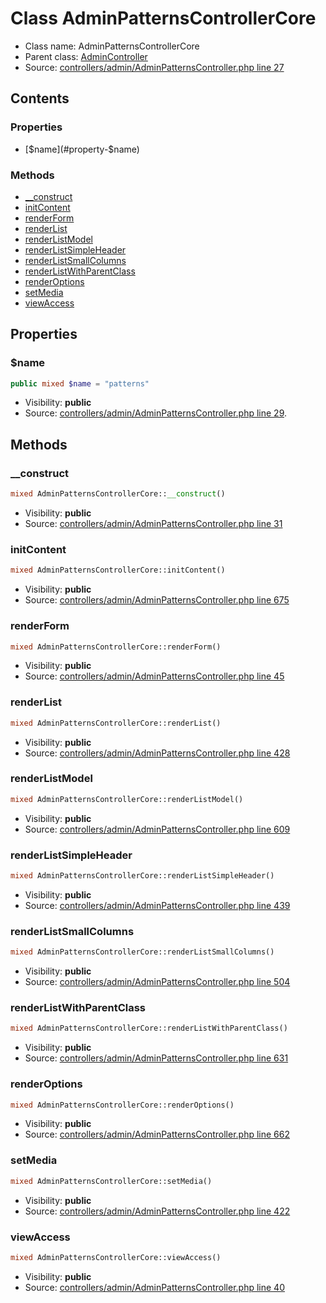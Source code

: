 Class AdminPatternsControllerCore
=====================





* Class name: AdminPatternsControllerCore
* Parent class: [AdminController](class.AdminControllerCore.md)
* Source: [controllers/admin/AdminPatternsController.php line 27](https://github.com/PrestaShop/PrestaShop/blob/1.6.1.1/controllers/admin/AdminPatternsController.php#L27)


Contents
--------


### Properties

* [$name](#property-$name)

### Methods

* [__construct](#method-__construct)
* [initContent](#method-initContent)
* [renderForm](#method-renderForm)
* [renderList](#method-renderList)
* [renderListModel](#method-renderListModel)
* [renderListSimpleHeader](#method-renderListSimpleHeader)
* [renderListSmallColumns](#method-renderListSmallColumns)
* [renderListWithParentClass](#method-renderListWithParentClass)
* [renderOptions](#method-renderOptions)
* [setMedia](#method-setMedia)
* [viewAccess](#method-viewAccess)




Properties
----------


### <a name="property-$name"></a>$name

```php
public mixed $name = "patterns"
```





* Visibility: **public**
* Source: [controllers/admin/AdminPatternsController.php line 29](https://github.com/PrestaShop/PrestaShop/blob/1.6.1.1/controllers/admin/AdminPatternsController.php#L29).


Methods
-------


### <a name="method-__construct"></a>__construct

```php
mixed AdminPatternsControllerCore::__construct()
```





* Visibility: **public**
* Source: [controllers/admin/AdminPatternsController.php line 31](https://github.com/PrestaShop/PrestaShop/blob/1.6.1.1/controllers/admin/AdminPatternsController.php#L31)




### <a name="method-initContent"></a>initContent

```php
mixed AdminPatternsControllerCore::initContent()
```





* Visibility: **public**
* Source: [controllers/admin/AdminPatternsController.php line 675](https://github.com/PrestaShop/PrestaShop/blob/1.6.1.1/controllers/admin/AdminPatternsController.php#L675)




### <a name="method-renderForm"></a>renderForm

```php
mixed AdminPatternsControllerCore::renderForm()
```





* Visibility: **public**
* Source: [controllers/admin/AdminPatternsController.php line 45](https://github.com/PrestaShop/PrestaShop/blob/1.6.1.1/controllers/admin/AdminPatternsController.php#L45)




### <a name="method-renderList"></a>renderList

```php
mixed AdminPatternsControllerCore::renderList()
```





* Visibility: **public**
* Source: [controllers/admin/AdminPatternsController.php line 428](https://github.com/PrestaShop/PrestaShop/blob/1.6.1.1/controllers/admin/AdminPatternsController.php#L428)




### <a name="method-renderListModel"></a>renderListModel

```php
mixed AdminPatternsControllerCore::renderListModel()
```





* Visibility: **public**
* Source: [controllers/admin/AdminPatternsController.php line 609](https://github.com/PrestaShop/PrestaShop/blob/1.6.1.1/controllers/admin/AdminPatternsController.php#L609)




### <a name="method-renderListSimpleHeader"></a>renderListSimpleHeader

```php
mixed AdminPatternsControllerCore::renderListSimpleHeader()
```





* Visibility: **public**
* Source: [controllers/admin/AdminPatternsController.php line 439](https://github.com/PrestaShop/PrestaShop/blob/1.6.1.1/controllers/admin/AdminPatternsController.php#L439)




### <a name="method-renderListSmallColumns"></a>renderListSmallColumns

```php
mixed AdminPatternsControllerCore::renderListSmallColumns()
```





* Visibility: **public**
* Source: [controllers/admin/AdminPatternsController.php line 504](https://github.com/PrestaShop/PrestaShop/blob/1.6.1.1/controllers/admin/AdminPatternsController.php#L504)




### <a name="method-renderListWithParentClass"></a>renderListWithParentClass

```php
mixed AdminPatternsControllerCore::renderListWithParentClass()
```





* Visibility: **public**
* Source: [controllers/admin/AdminPatternsController.php line 631](https://github.com/PrestaShop/PrestaShop/blob/1.6.1.1/controllers/admin/AdminPatternsController.php#L631)




### <a name="method-renderOptions"></a>renderOptions

```php
mixed AdminPatternsControllerCore::renderOptions()
```





* Visibility: **public**
* Source: [controllers/admin/AdminPatternsController.php line 662](https://github.com/PrestaShop/PrestaShop/blob/1.6.1.1/controllers/admin/AdminPatternsController.php#L662)




### <a name="method-setMedia"></a>setMedia

```php
mixed AdminPatternsControllerCore::setMedia()
```





* Visibility: **public**
* Source: [controllers/admin/AdminPatternsController.php line 422](https://github.com/PrestaShop/PrestaShop/blob/1.6.1.1/controllers/admin/AdminPatternsController.php#L422)




### <a name="method-viewAccess"></a>viewAccess

```php
mixed AdminPatternsControllerCore::viewAccess()
```





* Visibility: **public**
* Source: [controllers/admin/AdminPatternsController.php line 40](https://github.com/PrestaShop/PrestaShop/blob/1.6.1.1/controllers/admin/AdminPatternsController.php#L40)



